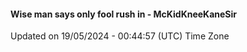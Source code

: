 #### Wise man says only fool rush in - McKidKneeKaneSir
Updated on 19/05/2024 - 00:44:57 (UTC) Time Zone
